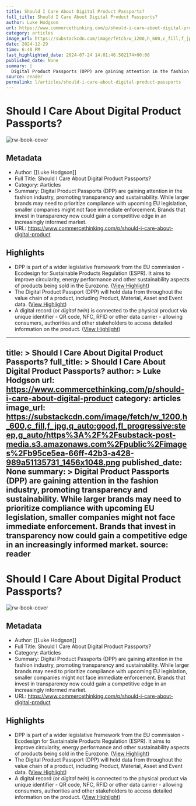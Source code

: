 ```yaml
---
title: Should I Care About Digital Product Passports?
full_title: Should I Care About Digital Product Passports?
author: Luke Hodgson
url: https://www.commercethinking.com/p/should-i-care-about-digital-product
category: articles
image_url: https://substackcdn.com/image/fetch/w_1200,h_600,c_fill,f_jpg,q_auto:good,fl_progressive:steep,g_auto/https%3A%2F%2Fsubstack-post-media.s3.amazonaws.com%2Fpublic%2Fimages%2Fb95ce5ea-66ff-42b3-a428-989a51135731_1456x1048.png
date: 2024-12-29
time: 6:40 PM
last_highlighted_date: 2024-07-24 14:01:46.502174+00:00
published_date: None
summary: |
  Digital Product Passports (DPP) are gaining attention in the fashion industry, promoting transparency and sustainability. While larger brands may need to prioritize compliance with upcoming EU legislation, smaller companies might not face immediate enforcement. Brands that invest in transparency now could gain a competitive edge in an increasingly informed market.
source: reader
permalink: l/articles/should-i-care-about-digital-product-passports
---
```

# Should I Care About Digital Product Passports?

![rw-book-cover](https://substackcdn.com/image/fetch/w_1200,h_600,c_fill,f_jpg,q_auto:good,fl_progressive:steep,g_auto/https%3A%2F%2Fsubstack-post-media.s3.amazonaws.com%2Fpublic%2Fimages%2Fb95ce5ea-66ff-42b3-a428-989a51135731_1456x1048.png)

## Metadata
- Author: [[Luke Hodgson]]
- Full Title: Should I Care About Digital Product Passports?
- Category: #articles
- Summary: Digital Product Passports (DPP) are gaining attention in the fashion industry, promoting transparency and sustainability. While larger brands may need to prioritize compliance with upcoming EU legislation, smaller companies might not face immediate enforcement. Brands that invest in transparency now could gain a competitive edge in an increasingly informed market.
- URL: https://www.commercethinking.com/p/should-i-care-about-digital-product

## Highlights
- DPP is part of a wider legislative framework from the EU commission - Ecodesign for Sustainable Products Regulation (ESPR). It aims to improve circularity, energy performance and other sustainability aspects of products being sold in the Eurozone. ([View Highlight](https://read.readwise.io/read/01j3jgr3rtf9haz0nnj4nqzfxq))
- The Digital Product Passport (DPP) will hold data from throughout the value chain of a product, including Product, Material, Asset and Event data. ([View Highlight](https://read.readwise.io/read/01j3jgren88nftr0atn82mhmzr))
- A digital record (or *digital twin*) is connected to the physical product via unique identifier - QR code, NFC, RFID or other data carrier - allowing consumers, authorities and other stakeholders to access detailed information on the product. ([View Highlight](https://read.readwise.io/read/01j3jgrjf1sf1h9d1jcntejg6w))


---
title: >
  Should I Care About Digital Product Passports?
full_title: >
  Should I Care About Digital Product Passports?
author: >
  Luke Hodgson
url: https://www.commercethinking.com/p/should-i-care-about-digital-product
category: articles
image_url: https://substackcdn.com/image/fetch/w_1200,h_600,c_fill,f_jpg,q_auto:good,fl_progressive:steep,g_auto/https%3A%2F%2Fsubstack-post-media.s3.amazonaws.com%2Fpublic%2Fimages%2Fb95ce5ea-66ff-42b3-a428-989a51135731_1456x1048.png
published_date: None
summary: >
  Digital Product Passports (DPP) are gaining attention in the fashion industry, promoting transparency and sustainability. While larger brands may need to prioritize compliance with upcoming EU legislation, smaller companies might not face immediate enforcement. Brands that invest in transparency now could gain a competitive edge in an increasingly informed market.
source: reader
---
# Should I Care About Digital Product Passports?

![rw-book-cover](https://substackcdn.com/image/fetch/w_1200,h_600,c_fill,f_jpg,q_auto:good,fl_progressive:steep,g_auto/https%3A%2F%2Fsubstack-post-media.s3.amazonaws.com%2Fpublic%2Fimages%2Fb95ce5ea-66ff-42b3-a428-989a51135731_1456x1048.png)

## Metadata
- Author: [[Luke Hodgson]]
- Full Title: Should I Care About Digital Product Passports?
- Category: #articles
- Summary: Digital Product Passports (DPP) are gaining attention in the fashion industry, promoting transparency and sustainability. While larger brands may need to prioritize compliance with upcoming EU legislation, smaller companies might not face immediate enforcement. Brands that invest in transparency now could gain a competitive edge in an increasingly informed market.
- URL: https://www.commercethinking.com/p/should-i-care-about-digital-product

## Highlights
- DPP is part of a wider legislative framework from the EU commission - Ecodesign for Sustainable Products Regulation (ESPR). It aims to improve circularity, energy performance and other sustainability aspects of products being sold in the Eurozone. ([View Highlight](https://read.readwise.io/read/01j3jgr3rtf9haz0nnj4nqzfxq))
- The Digital Product Passport (DPP) will hold data from throughout the value chain of a product, including Product, Material, Asset and Event data. ([View Highlight](https://read.readwise.io/read/01j3jgren88nftr0atn82mhmzr))
- A digital record (or *digital twin*) is connected to the physical product via unique identifier - QR code, NFC, RFID or other data carrier - allowing consumers, authorities and other stakeholders to access detailed information on the product. ([View Highlight](https://read.readwise.io/read/01j3jgrjf1sf1h9d1jcntejg6w))


